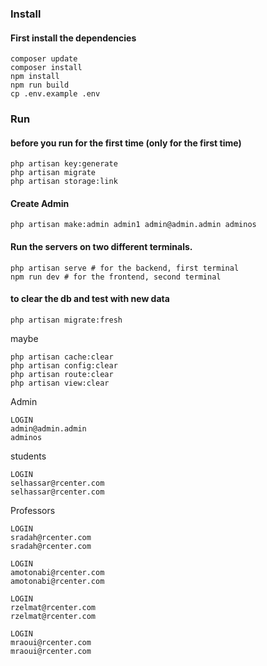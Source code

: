 

### Install


#### First install the dependencies
```shell
composer update
composer install
npm install
npm run build
cp .env.example .env
```

### Run

#### before you run for the first time (only for the first time)
```shell
php artisan key:generate
php artisan migrate
php artisan storage:link
```

#### Create Admin
```shell
php artisan make:admin admin1 admin@admin.admin adminos
```

#### Run the servers on two different terminals.
```shell
php artisan serve # for the backend, first terminal
npm run dev # for the frontend, second terminal
```

#### to clear the db and test with new data
```shell
php artisan migrate:fresh
```

maybe
```shell
php artisan cache:clear
php artisan config:clear
php artisan route:clear
php artisan view:clear
```

Admin
```shell
LOGIN
admin@admin.admin
adminos
```

students
```shell
LOGIN
selhassar@rcenter.com
selhassar@rcenter.com
```

Professors
```shell
LOGIN
sradah@rcenter.com
sradah@rcenter.com

LOGIN
amotonabi@rcenter.com
amotonabi@rcenter.com

LOGIN
rzelmat@rcenter.com
rzelmat@rcenter.com

LOGIN
mraoui@rcenter.com
mraoui@rcenter.com
```


